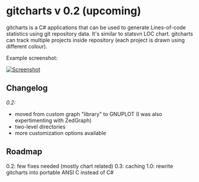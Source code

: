 gitcharts v 0.2 (upcoming)
==========================

gitcharts is a C# applications that can be used to generate Lines-of-code statistics using git repository data. It's similar to statsvn LOC chart. gitcharts can track multiple projects inside repository (each project is drawn using different colour).

Example screenshot:

[![Screenshot](http://dabroz.scythe.pl/upload/2010/10/chart2.jpg)](http://dabroz.scythe.pl/upload/2010/10/chart2.jpg) 

Changelog
---------

*0.2:*

* moved from custom graph "library" to GNUPLOT (I was also expertimenting with ZedGraph)
* two-level directories
* more customization options available

Roadmap
-------

0.2: few fixes needed (mostly chart related)
0.3: caching
1.0: rewrite gitcharts into portable ANSI C instead of C#

